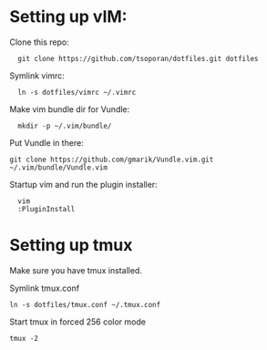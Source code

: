 Setting up vIM:
===============

Clone this repo:
```
  git clone https://github.com/tsoporan/dotfiles.git dotfiles
```

Symlink vimrc:
```
  ln -s dotfiles/vimrc ~/.vimrc
```

Make vim bundle dir for Vundle:
```
  mkdir -p ~/.vim/bundle/
```

Put Vundle in there:
```
git clone https://github.com/gmarik/Vundle.vim.git ~/.vim/bundle/Vundle.vim
```

Startup vim and run the plugin installer:
```
  vim
  :PluginInstall
```


Setting up tmux
===============

Make sure you have tmux installed.

Symlink tmux.conf
```
ln -s dotfiles/tmux.conf ~/.tmux.conf
```

Start tmux in forced 256 color mode
```
tmux -2
```
